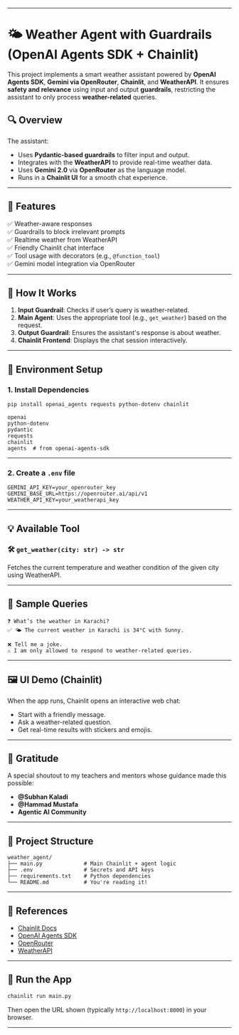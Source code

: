 
---

# 🌤️ Weather Agent with Guardrails (OpenAI Agents SDK + Chainlit)

This project implements a smart weather assistant powered by **OpenAI Agents SDK**, **Gemini via OpenRouter**, **Chainlit**, and **WeatherAPI**. It ensures **safety and relevance** using input and output **guardrails**, restricting the assistant to only process **weather-related** queries.

## 🔍 Overview

The assistant:
- Uses **Pydantic-based guardrails** to filter input and output.
- Integrates with the **WeatherAPI** to provide real-time weather data.
- Uses **Gemini 2.0** via **OpenRouter** as the language model.
- Runs in a **Chainlit UI** for a smooth chat experience.

---

## 🚀 Features

✅ Weather-aware responses  
✅ Guardrails to block irrelevant prompts  
✅ Realtime weather from WeatherAPI  
✅ Friendly Chainlit chat interface  
✅ Tool usage with decorators (e.g., `@function_tool`)  
✅ Gemini model integration via OpenRouter  

---

## 🧠 How It Works

1. **Input Guardrail**: Checks if user’s query is weather-related.  
2. **Main Agent**: Uses the appropriate tool (e.g., `get_weather`) based on the request.  
3. **Output Guardrail**: Ensures the assistant's response is about weather.  
4. **Chainlit Frontend**: Displays the chat session interactively.

---

## 🔧 Environment Setup

### 1. Install Dependencies

```bash
pip install openai_agents requests python-dotenv chainlit
````



```text
openai
python-dotenv
pydantic
requests
chainlit
agents  # from openai-agents-sdk
```

</details>

---

### 2. Create a `.env` file

```env
GEMINI_API_KEY=your_openrouter_key
GEMINI_BASE_URL=https://openrouter.ai/api/v1
WEATHER_API_KEY=your_weatherapi_key
```

---

## 💡 Available Tool

### 🛠️ `get_weather(city: str) -> str`

Fetches the current temperature and weather condition of the given city using WeatherAPI.

---

## 🧪 Sample Queries

```text
❓ What’s the weather in Karachi?
✅ 🌤️ The current weather in Karachi is 34°C with Sunny.

❌ Tell me a joke.
⚠️ I am only allowed to respond to weather-related queries.
```

---

## 🖼️ UI Demo (Chainlit)

When the app runs, Chainlit opens an interactive web chat:

* Start with a friendly message.
* Ask a weather-related question.
* Get real-time results with stickers and emojis.

---

## 🤝 Gratitude

A special shoutout to my teachers and mentors whose guidance made this possible:

* **@Subhan Kaladi**
* **@Hammad Mustafa**
* **Agentic AI Community**

---

## 📂 Project Structure

```
weather_agent/
├── main.py             # Main Chainlit + agent logic
├── .env                # Secrets and API keys
├── requirements.txt    # Python dependencies
└── README.md           # You're reading it!
```

---

## 🔗 References

* [Chainlit Docs](https://docs.chainlit.io/)
* [OpenAI Agents SDK](https://github.com/openai/agents)
* [OpenRouter](https://openrouter.ai/)
* [WeatherAPI](https://www.weatherapi.com/)

---

## 🏁 Run the App

```bash
chainlit run main.py
```

Then open the URL shown (typically `http://localhost:8000`) in your browser.

---